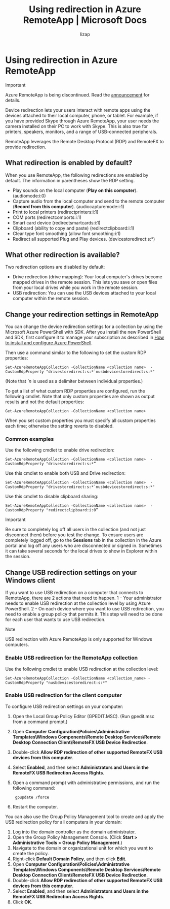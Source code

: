 ﻿---
title: Using redirection in Azure RemoteApp | Microsoft Docs
description: Learn how to configure and use redirection in RemoteApp
services: remoteapp
documentationcenter: ''
author: lizap
manager: mbaldwin

ms.assetid: 2c8c867f-4907-4f2e-9ccd-2eb82bb5b837
ms.service: remoteapp
ms.workload: compute
ms.tgt_pltfrm: na
ms.devlang: na
ms.topic: article
ms.date: 08/15/2016
ms.author: elizapo

---
# Using redirection in Azure RemoteApp
> [!IMPORTANT]
> Azure RemoteApp is being discontinued. Read the [announcement](https://go.microsoft.com/fwlink/?linkid=821148) for details.
> 
> 

Device redirection lets your users interact with remote apps using the devices attached to their local computer, phone, or tablet. For example, if you have provided Skype through Azure RemoteApp, your user needs the camera installed on their PC to work with Skype. This is also true for printers, speakers, monitors, and a range of USB-connected peripherals.

RemoteApp leverages the Remote Desktop Protocol (RDP) and RemoteFX to provide redirection.

## What redirection is enabled by default?
When you use RemoteApp, the following redirections are enabled by default. The information in parentheses show the RDP setting.

* Play sounds on the local computer (**Play on this computer**). (audiomode:i:0)
* Capture audio from the local computer and send to the remote computer (**Record from this computer**). (audiocapturemode:i:1)
* Print to local printers (redirectprinters:i:1)
* COM ports (redirectcomports:i:1)
* Smart card device (redirectsmartcards:i:1)
* Clipboard (ability to copy and paste) (redirectclipboard:i:1)
* Clear type font smoothing (allow font smoothing:i:1)
* Redirect all supported Plug and Play devices. (devicestoredirect:s:*)

## What other redirection is available?
Two redirection options are disabled by default:

* Drive redirection (drive mapping): Your local computer's drives become mapped drives in the remote session. This lets you save or open files from your local drives while you work in the remote session.
* USB redirection: You can use the USB devices attached to your local computer within the remote session.

## Change your redirection settings in RemoteApp
You can change the device redirection settings for a collection by using the Microsoft Azure PowerShell with SDK. After you install the new PowerShell and SDK, first configure it to manage your subscription as described in [How to install and configure Azure PowerShell](../powershell-install-configure.md).

Then use a command similar to the following to set the custom RDP properties:

    Set-AzureRemoteAppCollection -CollectionName <collection name>  -CustomRdpProperty "drivestoredirect:s:*`nusbdevicestoredirect:s:*"

(Note that *`n* is used as a delimiter between individual properties.)

To get a list of what custom RDP properties are configured, run the following cmdlet. Note that only custom properties are shown as output results and not the default properties:  

    Get-AzureRemoteAppCollection -CollectionName <collection name>

When you set custom properties you must specify all custom properties each time; otherwise the setting reverts to disabled.   

### Common examples
Use the following cmdlet to enable drive redirection:  

    Set-AzureRemoteAppCollection -CollectionName <collection name>  -CustomRdpProperty "drivestoredirect:s:*”

Use this cmdlet to enable both USB and Drive redirection:

    Set-AzureRemoteAppCollection -CollectionName <collection name>  -CustomRdpProperty "drivestoredirect:s:*`nusbdevicestoredirect:s:*"

Use this cmdlet to disable clipboard sharing:  

    Set-AzureRemoteAppCollection -CollectionName <collection name>  -CustomRdpProperty "redirectclipboard:i:0”

> [!IMPORTANT]
> Be sure to completely log off all users in the collection (and not just disconnect them) before you test the change. To ensure users are completely logged off, go to the **Sessions** tab in the collection in the Azure portal and log off any users who are disconnected or signed in. Sometimes it can take several seconds for the local drives to show in Explorer within the session.
> 
> 

## Change USB redirection settings on your Windows client
If you want to use USB redirection on a computer that connects to RemoteApp, there are 2 actions that need to happen. 1 - Your administrator needs to enable USB redirection at the collection level by using Azure PowerShell. 2 - On each device where you want to use USB redirection, you need to enable a group policy that permits it. This step will need to be done for each user that wants to use USB redirection.

> [!NOTE]
> USB redirection with Azure RemoteApp is only supported for Windows computers.
> 
> 

### Enable USB redirection for the RemoteApp collection
Use the following cmdlet to enable USB redirection at the collection level:

    Set-AzureRemoteAppCollection -CollectionName <collection_name> -CustomRdpProperty "nusbdevicestoredirect:s:*"

### Enable USB redirection for the client computer
To configure USB redirection settings on your computer:

1. Open the Local Group Policy Editor (GPEDIT.MSC). (Run gpedit.msc from a command prompt.)
2. Open **Computer Configuration\Policies\Administrative Templates\Windows Components\Remote Desktop Services\Remote Desktop Connection Client\RemoteFX USB Device Redirection**.
3. Double-click **Allow RDP redirection of other supported RemoteFX USB devices from this computer**.
4. Select **Enabled**, and then select **Administrators and Users in the RemoteFX USB Redirection Access Rights**.
5. Open a command prompt with administrative permissions, and run the following command:
   
        gpupdate /force
6. Restart the computer.

You can also use the Group Policy Management tool to create and apply the USB redirection policy for all computers in your domain:

1. Log into the domain controller as the domain administrator.
2. Open the Group Policy Management Console. (Click **Start > Administrative Tools > Group Policy Management**.)
3. Navigate to the domain or organizational unit for which you want to create the policy.
4. Right-click **Default Domain Policy**, and then click **Edit**.
5. Open **Computer Configuration\Policies\Administrative Templates\Windows Components\Remote Desktop Services\Remote Desktop Connection Client\RemoteFX USB Device Redirection**.
6. Double-click **Allow RDP redirection of other supported RemoteFX USB devices from this computer**.
7. Select **Enabled**, and then select **Administrators and Users in the RemoteFX USB Redirection Access Rights**.
8. Click **OK**.  

